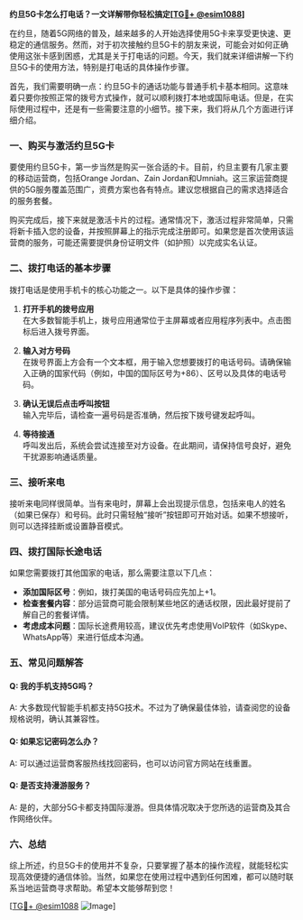 **约旦5G卡怎么打电话？一文详解带你轻松搞定[[TG💪+ @esim1088](https://t.me/s/esim1088)]**

在约旦，随着5G网络的普及，越来越多的人开始选择使用5G卡来享受更快速、更稳定的通信服务。然而，对于初次接触约旦5G卡的朋友来说，可能会对如何正确使用这张卡感到困惑，尤其是关于打电话的问题。今天，我们就来详细讲解一下约旦5G卡的使用方法，特别是打电话的具体操作步骤。

首先，我们需要明确一点：约旦5G卡的通话功能与普通手机卡基本相同。这意味着只要你按照正常的拨号方式操作，就可以顺利拨打本地或国际电话。但是，在实际使用过程中，还是有一些需要注意的小细节。接下来，我们将从几个方面进行详细介绍。

### **一、购买与激活约旦5G卡**

要使用约旦5G卡，第一步当然是购买一张合适的卡。目前，约旦主要有几家主要的移动运营商，包括Orange Jordan、Zain Jordan和Umniah。这三家运营商提供的5G服务覆盖范围广，资费方案也各有特点。建议您根据自己的需求选择适合的服务套餐。

购买完成后，接下来就是激活卡片的过程。通常情况下，激活过程非常简单，只需将新卡插入您的设备，并按照屏幕上的指示完成注册即可。如果您是首次使用该运营商的服务，可能还需要提供身份证明文件（如护照）以完成实名认证。

### **二、拨打电话的基本步骤**

拨打电话是使用手机卡的核心功能之一。以下是具体的操作步骤：

1. **打开手机的拨号应用**  
   在大多数智能手机上，拨号应用通常位于主屏幕或者应用程序列表中。点击图标后进入拨号界面。

2. **输入对方号码**  
   在拨号界面上方会有一个文本框，用于输入您想要拨打的电话号码。请确保输入正确的国家代码（例如，中国的国际区号为+86）、区号以及具体的电话号码。

3. **确认无误后点击呼叫按钮**  
   输入完毕后，请检查一遍号码是否准确，然后按下拨号键发起呼叫。

4. **等待接通**  
   呼叫发出后，系统会尝试连接至对方设备。在此期间，请保持信号良好，避免干扰源影响通话质量。

### **三、接听来电**

接听来电同样很简单。当有来电时，屏幕上会出现提示信息，包括来电人的姓名（如果已保存）和号码。此时只需轻触“接听”按钮即可开始对话。如果不想接听，则可以选择挂断或设置静音模式。

### **四、拨打国际长途电话**

如果您需要拨打其他国家的电话，那么需要注意以下几点：

- **添加国际区号**：例如，拨打美国的电话号码应先加上+1。
- **检查套餐内容**：部分运营商可能会限制某些地区的通话权限，因此最好提前了解自己的套餐详情。
- **考虑成本问题**：国际长途费用较高，建议优先考虑使用VoIP软件（如Skype、WhatsApp等）来进行低成本沟通。

### **五、常见问题解答**

#### Q: 我的手机支持5G吗？
A: 大多数现代智能手机都支持5G技术。不过为了确保最佳体验，请查阅您的设备规格说明，确认其兼容性。

#### Q: 如果忘记密码怎么办？
A: 可以通过运营商客服热线找回密码，也可以访问官方网站在线重置。

#### Q: 是否支持漫游服务？
A: 是的，大部分5G卡都支持国际漫游。但具体情况取决于您所选的运营商及其合作网络伙伴。

### **六、总结**

综上所述，约旦5G卡的使用并不复杂，只要掌握了基本的操作流程，就能轻松实现高效便捷的通信体验。当然，如果您在使用过程中遇到任何困难，都可以随时联系当地运营商寻求帮助。希望本文能够帮到您！

[[TG💪+ @esim1088](https://t.me/s/esim1088) ![Image](https://i.postimg.cc/4NQfJmqS/Snipaste-2025-05-13-00-14-12.png)]